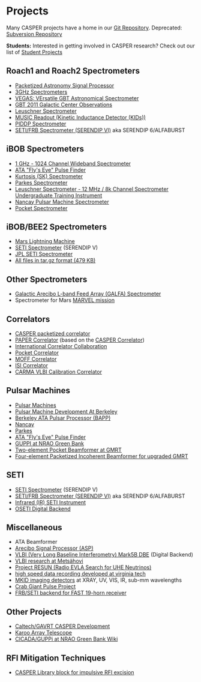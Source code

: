 # Projects

Many CASPER projects have a home in our [Git Repository](https://github.com/casper-astro).
Deprecated: [Subversion Repository](https://casper.ssl.berkeley.edu/svn/trunk/projects/)

<b>Students:</b> Interested in getting involved in CASPER research?
Check out our list of [ Student Projects](files/Student_projects.md)

## Roach1 and Roach2 Spectrometers

  - [Packetized Astronomy Signal Processor](files/Packetized_Astronomy_Signal_Processor.md)
  - [3GHz Spectrometers](files/3GHz_Spectrometers.md)
  - [VEGAS: VErsatile GBT Astronomical Spectrometer](files/VEGAS:_VErsatile_GBT_Astronomical_Spectrometer.md)
  - [GBT 2011 Galactic Center Observations](files/GBT_GC_2011.md)
  - [Leuschner Spectrometer](files/Leuschner_Spectrometer.md)
  - [MUSIC Readout (Kinetic Inductance Detector (KIDs))](files/MUSIC_Readout_Kinetic_Inductance_Detector.md)
  - [PIDDP Spectrometer](files/PIDDP_Spectrometer.md)
  - [SETI/FRB Spectrometer (SERENDIP VI)](files/SETI/FRB_Spectrometer_SERENDIP_VI.md) aka SERENDIP
    6/ALFABURST

## iBOB Spectrometers

  - [1 GHz - 1024 Channel Wideband Spectrometer](files/1_GHz_-_1024_Channel_Wideband_Spectrometer.md)
  - [ATA "Fly's Eye" Pulse
    Finder](files/ATA_"Fly's_Eye"_Pulse_Finder.md)
  - [Kurtosis (SK) Spectrometer](files/Kurtosis_Spectrometer.md)
  - [Parkes Spectrometer](files/Parspec.md)
  - [Leuschner Spectrometer - 12 MHz / 8k Channel Spectrometer Undergraduate Training Instrument](files/Leuschner_Spectrometer.md)
  - [Nancay Pulsar Machine Spectrometer](files/Nancay_CoDeDi_Pulsar_Machine.md)
  - [Pocket Spectrometer](files/Pocket_Spectrometer.md)

## iBOB/BEE2 Spectrometers

  - [Mars Lightning Machine](files/Mars_Lightning_Machine.md)
  - [SETI Spectrometer](files/SETI_Spectrometer.md) (SERENDIP V)
  - [JPL SETI Spectrometer](http://casper.ssl.berkeley.edu/jplsetispec/)
  - [All files in tar.gz format (479 KB)](http://casper.ssl.berkeley.edu/software/jpl.tar.gz)

## Other Spectrometers

  - [Galactic Arecibo L-band Feed Array (GALFA) Spectrometer](http://seti.berkeley.edu/galfa/)
  - Spectrometer for Mars [MARVEL mission](http://www.jpl.nasa.gov/news/news.cfm?release=2002-219)

## Correlators

  - [CASPER packetized correlator](files/CASPER_Correlator.md)
  - [PAPER Correlator](files/PAPER_Correlator.md) (based on the [CASPER Correlator](files/CASPER_Correlator.md))
  - [International Correlator Collaboration](files/International_Correlator_Collaboration.md)
  - [Pocket Correlator](files/Pocket_Correlator.md)
  - [MOFF Correlator](files/MOFF_Correlator.md)
  - [ISI Correlator](files/ISI_Correlator.md)
  - [CARMA VLBI Calibration Correlator](files/CARMA_VLBI_Calibration_Correlator.md)

## Pulsar Machines

  - [Pulsar Machines](files/Pulsar_Machines.md)
  - [Pulsar Machine Development At Berkeley](files/Pulsar_Machine_Development_At_Berkeley.md)
  - [ Berkeley ATA Pulsar Processor (BAPP)](files/BAPP.md)
  - [ Nancay](files/Nancay_CoDeDi_Pulsar_Machine.md)
  - [Parkes](files/Parspec.md)
  - [ATA "Fly's Eye" Pulse Finder](files/ATA_Flys_Eye_Pulse_Finder.md)
  - [ GUPPI at NRAO Green Bank](files/Guppi.md)
  - [ Two-element Pocket Beamformer at GMRT](files/PoBe.md)
  - [ Four-element Packetized Incoherent Beamformer for upgraded GMRT](files/Packetized_BF.md)

## SETI

  - [SETI Spectrometer](files/SETI_Spectrometer.md) (SERENDIP V)
  - [SETI/FRB Spectrometer (SERENDIP VI)](files/SETI/FRB_Spectrometer_SERENDIP_VI.md) aka SERENDIP 6/ALFABURST
  - [Infrared (IR) SETI Instrument](files/Infrared_IR_SETI_Instrument.md)
  - [OSETI Digital Backend](files/OSETI_Digital_Backend.md)

## Miscellaneous

  - ATA Beamformer
  - [Arecibo Signal Processor (ASP)](http://astron.berkeley.edu/~dbacker/asp.html)
  - [VLBI (Very Long Baseline Interferometry) Mark5B DBE](http://www.haystack.edu/ast/uvlbi/tech/) (Digital Backend)
  - [VLBI research at Metsähovi](http://www.metsahovi.fi/en/vlbi/ibob/index)
  - [ Project RESUN (Radio EVLA Search for UHE Neutrinos)](files/RESUN.md)
  - [high speed data recording developed at virginia tech](files/high_speed_data_recording_developed_at_virginia_tech.md)
  - [MKID imaging detectors](http://www.physics.ucsb.edu/~bmazin/Mazin_Lab/Projects/Entries/2009/4/20_An_Open_Source_Microwave_Resonator_Readout.html) at XRAY, UV, VIS, IR, sub-mm wavelengths
  - [Crab Giant Pulse Project](files/Crab_Giant_Pulse_Project.md)
  - [FRB/SETI backend for FAST 19-horn receiver](files/FRB/SETI_backend_for_FAST_19-horn_receiver.md)

## Other Projects

  - [Caltech/GAVRT CASPER Development](files/CASPER_Development_at_Caltech.md)
  - [Karoo Array Telescope](http://www.ska.ac.za)
  - [CICADA/GUPPi at NRAO Green Bank Wiki](https://wikio.nrao.edu/bin/view/CICADA/WebHome)

## RFI Mitigation Techniques

  - [CASPER Library block for impulsive RFI excision](files/Impulsive_RFI_Excision:_CASPER_Library_Block.md)
